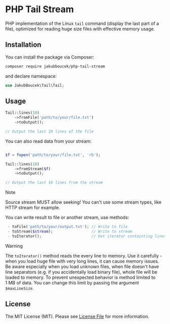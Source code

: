 # PHP Tail Stream

PHP implementation of the Linux `tail` command (display the last part of a file), optimized for reading huge size files
with effective memory usage.

## Installation

You can install the package via Composer:

```bash
composer require jakubboucek/php-tail-stream
```

and declare namespace:
```php
use JakubBoucek\Tail\Tail;
```

## Usage

```php
Tail::lines(10)
    ->fromFile('path/to/your/file.txt')
    ->toOutput();

// Output the last 10 lines of the file
```

You can also read data from your stream:
    
```php

$f = fopen('path/to/your/file.txt', 'rb');

Tail::lines(10)
    ->fromStream($f)
    ->toOutput();

// Output the last 10 lines from the stream
```
    
> [!NOTE]  
> Source stream MUST allow seeking! You can't use some stream types, like HTTP stream for example.

You can write result to file or another stream, use methods:

```php
 - toFile('path/to/your/output.txt'); // Write to file
 - toStream($stream);                 // Write to stream
 - toIterator();                      // Get iterator containting lines as strings
```

> [!WARNING]  
> The `toIterator()` method reads the every line to memory. Use it carefully - when you load huge file with very long
> lines, it can cause memory issues. Be aware especially when you load unknown files, when file doesn't have line
> separators (e.g. if you accidentally load binary file), whole file will be loaded to memory. To prevent unexpected
> behavior is method limited to 1 MB of data. You can change this limit by passing the argument `$maxLineSize`.


## License

The MIT License (MIT). Please see [License File](LICENSE) for more information.
